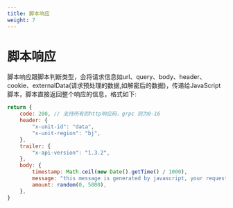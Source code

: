 ```yaml
---
title: 脚本响应
weight: 7
---
```


# 脚本响应
脚本响应跟脚本判断类型，会将请求信息如url、query、body、header、cookie、externalData(请求预处理的数据,如解密后的数据)，传递给JavaScript脚本，脚本直接返回整个响应的信息，格式如下:
```javascript
return {
    code: 200, // 支持所有的http响应码，grpc 则为0-16
    header: {
        "x-unit-id": "data",
        "x-unit-region": "bj",
    },
    trailer: {
        "x-api-version": "1.3.2",
    },
    body: {
        timestamp: Math.ceil(new Date().getTime() / 1000),
        message: "this message is generated by javascript, your request url is: " + request.url,
        amount: random(0, 5000),
    },
}
```


